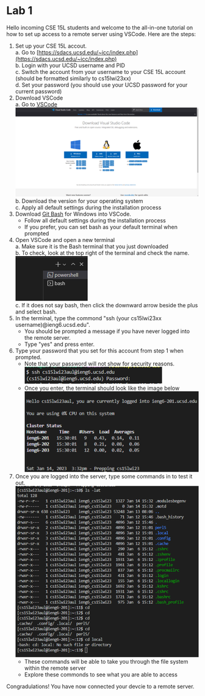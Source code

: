 # **Lab 1**

Hello incoming CSE 15L students and welcome to the all-in-one tutorial on how to set up access to a remote server using VSCode. 
Here are the steps:
  1. Set up your CSE 15L accout.\
      a. Go to [https://sdacs.ucsd.edu/~icc/index.php](https://sdacs.ucsd.edu/~icc/index.php) \
      b. Login with your UCSD username and PID\
      c. Switch the account from your username to your CSE 15L account (should be formatted similarly to cs15lwi23xx)\
      d. Set your password (you should use your UCSD password for your current password)
  2. Download VSCode\
      a. Go to [VSCode](https://code.visualstudio.com/download) \
      ![](Lab_1_pic_1.png)
      b. Download the version for your operating system\
      c. Apply all default settings during the installation process
  3. Download [Git Bash](https://gitforwindows.org/) for Windows into VSCode.
      - Follow all default settings during the installation process
      - If you prefer, you can set bash as your default terminal when prompted
  4. Open VSCode and open a new terminal\
      a. Make sure it is the Bash terminal that you just downloaded\
      b. To check, look at the top right of the terminal and check the name.\
      ![](Lab_1_pic_5.png) \
      c. If it does not say bash, then click the downward arrow beside the plus and select bash.
  5. In the terminal, type the commond "ssh (your cs15lwi23xx username)@ieng6.ucsd.edu".
      - You should be prompted a message if you have never logged into the remote server. 
      - Type "yes" and press enter. 
  6. Type your password that you set for this account from step 1 when prompted.
      - Note that your password will not show for security reasons. \
      ![](Lab_1_pic_4.png)
      - Once you enter, the terminal should look like the image below\
      ![](Lab_1_pic_2.png)
  7. Once you are logged into the server, type some commands in to test it out.
      ![](Lab_1_pic_3.png) 
      - These commands will be able to take you through the file system within the remote server
      - Explore these commonds to see what you are able to access

Congradulations! You have now connected your devcie to a remote server.
